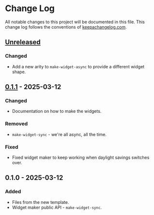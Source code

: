 # Change Log
All notable changes to this project will be documented in this file. This change log follows the conventions of [keepachangelog.com](http://keepachangelog.com/).

## [Unreleased]
### Changed
- Add a new arity to `make-widget-async` to provide a different widget shape.

## [0.1.1] - 2025-03-12
### Changed
- Documentation on how to make the widgets.

### Removed
- `make-widget-sync` - we're all async, all the time.

### Fixed
- Fixed widget maker to keep working when daylight savings switches over.

## 0.1.0 - 2025-03-12
### Added
- Files from the new template.
- Widget maker public API - `make-widget-sync`.

[Unreleased]: https://github.com/jagers/backend/compare/0.1.1...HEAD
[0.1.1]: https://github.com/jagers/backend/compare/0.1.0...0.1.1
